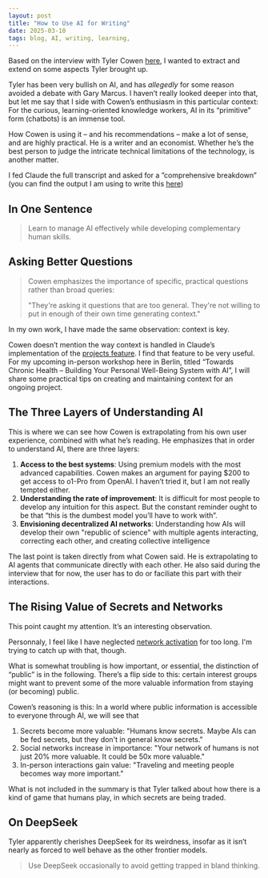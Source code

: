 ```yaml
---
layout: post
title: "How to Use AI for Writing"
date: 2025-03-10
tags: blog, AI, writing, learning, 
---
```


Based on the interview with Tyler Cowen [here](https://www.youtube.com/watch?v=H1ztOoADp7M),
I wanted to extract and extend on some aspects Tyler brought up.

Tyler has been very bullish on AI, and has _allegedly_ for some reason avoided a debate with Gary Marcus. I haven’t really looked deeper into that, but let me say that I side with Cowen’s enthusiasm in this particular context: For the curious, learning-oriented knowledge workers,
AI in its “primitive” form (chatbots) is an immense tool.

How Cowen is using it – and his recommendations – make a lot of sense, and are highly practical. He is a writer and an economist. Whether he’s the best person to judge the intricate technical limitations of the technology, is another matter.

I fed Claude the full transcript and asked for a ”comprehensive breakdown” (you can find the output I am using to write this [here](https://nicoappel.github.io/assets/docs/claude-output-tyler-cowen.md))

## In One Sentence

> Learn to manage AI effectively while developing complementary human skills.

## Asking Better Questions

> Cowen emphasizes the importance of specific, practical questions rather than broad queries:
>
> "They're asking it questions that are too general. They're not willing to put in enough of their own time generating context."

In my own work, I have made the same observation: context is key.

Cowen doesn’t mention the way context is handled in Claude’s implementation of the [projects feature](https://www.anthropic.com/news/projects). I find that feature to be very useful. For my upcoming in-person workshop here in Berlin, titled “Towards Chronic Health – Building Your Personal Well-Being System with AI”, I will share some practical tips on creating and maintaining context for an ongoing project.

## The Three Layers of Understanding AI

This is where we can see how Cowen is extrapolating from his own user experience, combined with
what he’s reading. He emphasizes that in order to understand AI, there are three layers:

1. **Access to the best systems**: Using premium models with the most advanced capabilities. Cowen makes an argument for paying $200 to get access to o1-Pro from OpenAI. I haven’t tried it, but I am not really tempted either.
2. **Understanding the rate of improvement**: It is difficult for most people to develop any intuition for this aspect. But the constant reminder ought to be that “this is the dumbest model you’ll have to work with”.
3. **Envisioning decentralized AI networks**: Understanding how AIs will develop their own "republic of science" with multiple agents interacting, correcting each other, and creating collective intelligence

The last point is taken directly from what Cowen said. He is extrapolating to AI agents that communicate directly with each other. He also said during the interview that for now, the user has to do or faciliate this part with their
interactions.

## The Rising Value of Secrets and Networks

This point caught my attention. It’s an interesting observation.

Personnaly, I feel like I have neglected [network activation](https://nicoappel.substack.com/p/network-activation) for too long. I'm trying to catch up with that, though.

What is somewhat troubling is how important, or essential, the distinction of “public” is in the following. There’s a flip side to this: certain interest groups might want to prevent some of the more valuable information from staying (or becoming) public.

Cowen’s reasoning is this: In a world where public information is accessible to everyone through AI, we will see that

1. Secrets become more valuable: "Humans know secrets. Maybe AIs can be fed secrets, but they don't in general know secrets."
2. Social networks increase in importance: "Your network of humans is not just 20% more valuable. It could be 50x more valuable."
3. In-person interactions gain value: "Traveling and meeting people becomes way more important."

What is not included in the summary is that Tyler talked about how there is a kind of game that humans play, in which secrets are being traded.

## On DeepSeek

Tyler apparently cherishes DeepSeek for its weirdness, insofar as it isn’t nearly as forced to well behave as the other frontier models.

> Use DeepSeek occasionally to avoid getting trapped in bland thinking.
